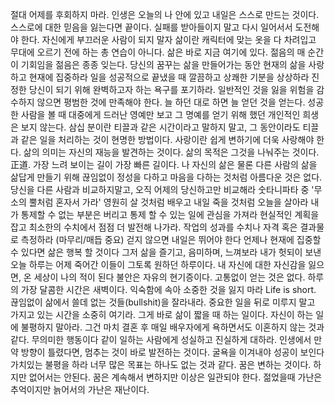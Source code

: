절대 어제를 후회하지 마라. 인생은 오늘의 나 안에 있고 내일은 스스로 만드는 것이다.
스스로에 대한 믿음을 잃는다면 끝이다. 실패를 받아들이지 말고 다시 일어서서 도전해야 한다.
자신에게 부끄러운 사람이 되지 말자
삶이란 캐릭터에 맞는 옷을 다 차려입고 무대에 오르기 전에 하는 총 연습이 아니다. 삶은 바로 지금 여기에 있다.
젊음의 매 순간이 기회임을 젊음은 종종 잊는다.
당신의 꿈꾸는 삶을 만들어가는 동안 현재의 삶을 사랑하고 현재에 집중하라
일을 성공적으로 끝냈을 때 깔끔하고 상쾌한 기분을 상상하라
진정한 당신이 되기 위해 완벽하고자 하는 욕구를 포기하라.
일반적인 것을 잃을 위험을 감수하지 않으면 평범한 것에 만족해야 한다.
늘 하던 대로 하면 늘 얻던 것을 얻는다.
성공한 사람을 볼 때 대중에게 드러난 영예만 보고 그 명예를 얻기 위해 했던 개인적인 희생은 보지 않는다.
삼십 분이란 티끌과 같은 시간이라고 말하지 말고, 그 동안이라도 티끌과 같은 일을 처리하는 것이 현명한 방법이다.
사랑이란 쉽게 변하기에 더욱 사랑해야 한다.
삶의 의미는 자신의 재능을 발견하는 것이다. 삶의 목적은 그것을 나눠주는 것이다.
正道. 가장 느려 보이는 길이 가장 빠른 길이다.
나 자신의 삶은 물론 다른 사람의 삶을 삶답게 만들기 위해 끊임없이 정성을 다하고 마음을 다하는 것처럼 아름다운 것은 없다.
당신을 다른 사람과 비교하지말고, 오직 어제의 당신하고만 비교해라
숫타니파타 중 '무소의 뿔처럼 혼자서 가라'
영원히 살 것처럼 배우고 내일 죽을 것처럼 오늘을 살아라
내가 통제할 수 없는 부분은 버리고 통제 할 수 있는 일에 관심을 가져라
현실적인 계획을 잡고 최소한의 수치에서 점점 더 발전해 나가라.
작업의 성과를 수치나 자격 혹은 결과물로 측정하라 (마무리/매듭 중요)
걷지 않으면 내일은 뛰어야 한다
언제나 현재에 집중할 수 있다면 삶은 행복 할 것이다
그저 삶을 즐기고, 음미하며, 느껴보라
내가 헛되이 보낸 오늘 하루는 어제 죽어간 이들이 그토록 원하던 하루이다.
내 자신에 대한 자신감을 잃으면, 온 세상이 나의 적이 된다
불안은 자유의 현기증이다.
고통없이 얻는 것은 없다.
하루의 가장 달콤한 시간은 새벽이다.
익숙함에 속아 소중한 것을 잃지 마라
Life is short. 끊임없이 삶에서 쓸데 없는 것들(bullshit)을 잘라내라. 중요한 일을 뒤로 미루지 말고 가지고 있는 시간을 소중히 여기라. 그게 바로 삶이 짧을 때 하는 일이다.
자신이 하는 일에 불평하지 말아라. 그건 마치 결혼 후 매일 배우자에게 욕하면서도 이혼하지 않는 것과 같다. 무의미한 행동이다
같이 일하는 사람에게 성실하고 진실하게 대하라.
인생에서 만약 방향이 틀렸다면, 멈추는 것이 바로 발전하는 것이다.
굴욕을 이겨내야 성공이 보인다
가치있는 불평을 하라
너무 많은 목표는 하나도 없는 것과 같다.
꿈은 변하는 것이다. 하지만 없어서는 안된다. 꿈은 계속해서 변하지만 이상은 일관되야 한다.
젊었을때 가난은 추억이지만 늙어서의 가난은 재난이다.
